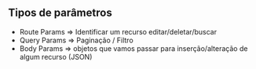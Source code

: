 ## Tipos de parâmetros

- Route Params => Identificar um recurso editar/deletar/buscar
- Query Params => Paginação / Filtro
- Body Params => objetos que vamos passar para inserção/alteração de algum recurso (JSON)

